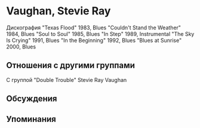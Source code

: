 # Vaughan, Stevie Ray

Дискография
"Texas Flood" 1983, Blues
"Couldn't Stand the Weather" 1984, Blues
"Soul to Soul" 1985, Blues
"In Step" 1989, Instrumental
"The Sky Is Crying" 1991, Blues
"In the Beginning" 1992, Blues
"Blues at Sunrise" 2000, Blues

## Отношения с другими группами

C группой "Double Trouble" Stevie Ray Vaughan

## Обсуждения


## Упоминания

